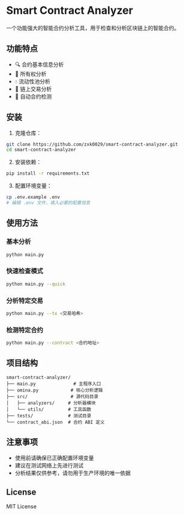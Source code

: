 # Smart Contract Analyzer

一个功能强大的智能合约分析工具，用于检查和分析区块链上的智能合约。

## 功能特点

- 🔍 合约基本信息分析
- 👤 所有权分析
- 💧 流动性池分析
- 🔗 链上交易分析
- 🤖 自动合约检测

## 安装

1. 克隆仓库：
```bash
git clone https://github.com/zxk0029/smart-contract-analyzer.git
cd smart-contract-analyzer
```

2. 安装依赖：
```bash
pip install -r requirements.txt
```

3. 配置环境变量：
```bash
cp .env.example .env
# 编辑 .env 文件，填入必要的配置信息
```

## 使用方法

### 基本分析
```bash
python main.py
```

### 快速检查模式
```bash
python main.py --quick
```

### 分析特定交易
```bash
python main.py --tx <交易哈希>
```

### 检测特定合约
```bash
python main.py --contract <合约地址>
```

## 项目结构

```
smart-contract-analyzer/
├── main.py              # 主程序入口
├── omina.py            # 核心分析逻辑
├── src/                # 源代码目录
│   ├── analyzers/     # 分析器模块
│   └── utils/         # 工具函数
├── tests/             # 测试目录
└── contract_abi.json  # 合约 ABI 定义
```

## 注意事项

- 使用前请确保已正确配置环境变量
- 建议在测试网络上先进行测试
- 分析结果仅供参考，请勿用于生产环境的唯一依据

## License

MIT License 